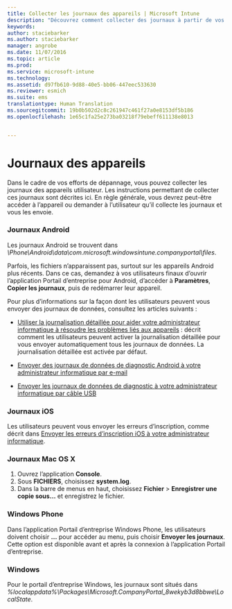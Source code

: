 ```yaml
---
title: Collecter les journaux des appareils | Microsoft Intune
description: "Découvrez comment collecter des journaux à partir de vos appareils gérés."
keywords: 
author: staciebarker
ms.author: staciebarker
manager: angrobe
ms.date: 11/07/2016
ms.topic: article
ms.prod: 
ms.service: microsoft-intune
ms.technology: 
ms.assetid: d97fb610-9d88-40e5-bb06-447eec533630
ms.reviewer: esmich
ms.suite: ems
translationtype: Human Translation
ms.sourcegitcommit: 19b0b502d2c8c261947c461f27a0e8153df5b186
ms.openlocfilehash: 1e65c1fa25e273ba03218f79ebeff611138e8013


---
```


# <a name="device-logs"></a>Journaux des appareils

Dans le cadre de vos efforts de dépannage, vous pouvez collecter les journaux des appareils utilisateur. Les instructions permettant de collecter ces journaux sont décrites ici. En règle générale, vous devrez peut-être accéder à l’appareil ou demander à l’utilisateur qu’il collecte les journaux et vous les envoie.

### <a name="android-logs"></a>Journaux Android
Les journaux Android se trouvent dans *<Android Device>\Phone\Android\data\com.microsoft.windowsintune.companyportal\files*. 

Parfois, les fichiers n’apparaissent pas, surtout sur les appareils Android plus récents. Dans ce cas, demandez à vos utilisateurs finaux d’ouvrir l’application Portail d’entreprise pour Android, d’accéder à **Paramètres**, **Copier les journaux**, puis de redémarrer leur appareil. 

Pour plus d’informations sur la façon dont les utilisateurs peuvent vous envoyer des journaux de données, consultez les articles suivants :

- [Utiliser la journalisation détaillée pour aider votre administrateur informatique à résoudre les problèmes liés aux appareils](/intune/enduser/use-verbose-logging-to-help-your-it-administrator-fix-device-issues-android) : décrit comment les utilisateurs peuvent activer la journalisation détaillée pour vous envoyer automatiquement tous les journaux de données. La journalisation détaillée est activée par défaut.

- [Envoyer des journaux de données de diagnostic Android à votre administrateur informatique par e-mail](/intune/enduser/send-diagnostic-data-logs-to-your-it-administrator-using-email-android) 

- [Envoyer les journaux de données de diagnostic à votre administrateur informatique par câble USB](/intune/enduser/send-diagnostic-data-logs-to-your-it-administrator-using-a-usb-cable-android)

### <a name="ios-logs"></a>Journaux iOS

Les utilisateurs peuvent vous envoyer les erreurs d’inscription, comme décrit dans [Envoyer les erreurs d’inscription iOS à votre administrateur informatique](/intune/enduser/send-errors-to-your-it-admin-ios).

### <a name="mac-os-x-logs"></a>Journaux Mac OS X

1. Ouvrez l’application **Console**.
2. Sous **FICHIERS**, choisissez **system.log**.
3. Dans la barre de menus en haut, choisissez **Fichier** > **Enregistrer une copie sous…** et enregistrez le fichier.

### <a name="windows-phone"></a>Windows Phone

Dans l’application Portail d’entreprise Windows Phone, les utilisateurs doivent choisir **…** pour accéder au menu, puis choisir **Envoyer les journaux**. Cette option est disponible avant et après la connexion à l’application Portail d’entreprise.

### <a name="windows"></a>Windows

Pour le portail d’entreprise Windows, les journaux sont situés dans *%localappdata%\Packages\Microsoft.CompanyPortal_8wekyb3d8bbwe\LocalState*.



<!--HONumber=Nov16_HO2-->


